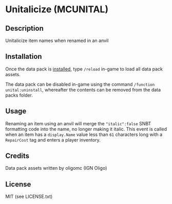 # Unitalicize (MCUNITAL)

## Description
Unitalicize item names when renamed in an anvil

## Installation
Once the data pack is [installed](https://minecraft.fandom.com/wiki/Tutorials/Installing_a_data_pack), type `/reload` in-game to load all data pack assets.

The data pack can be disabled in-game using the command `/function unital:uninstall`, whereafter the contents can be removed from the data packs folder.

## Usage
Renaming an item using an anvil will merge the `"italic":false` SNBT formatting code into the name, no longer making it italic. This event is called when an item has a `display.Name` value less than `61` characters long with a `RepairCost` tag and enters a player inventory.

## Credits
Data pack assets written by oligomc (IGN Oligo)

## License
MIT (see LICENSE.txt)
